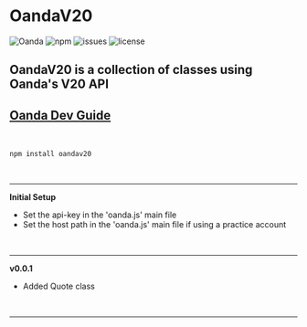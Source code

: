 # **OandaV20**

![Oanda](https://img.shields.io/badge/Oanda%20API-V20-blue)
![npm](https://img.shields.io/npm/v/oandav20)
![issues](https://img.shields.io/github/issues/fooeybar/oandav20)
![license](https://img.shields.io/badge/license-MIT-green)

## OandaV20 is a collection of classes using Oanda's V20 API

[Oanda Dev Guide](https://developer.oanda.com/rest-live-v20/development-guide/)
-

<br/>

`npm install oandav20`

<br/>

---

**Initial Setup**

- Set the api-key in the 'oanda.js' main file
- Set the host path in the 'oanda.js' main file if using a practice account

<br/>

---

**v0.0.1**
- Added Quote class

<br/>

---

